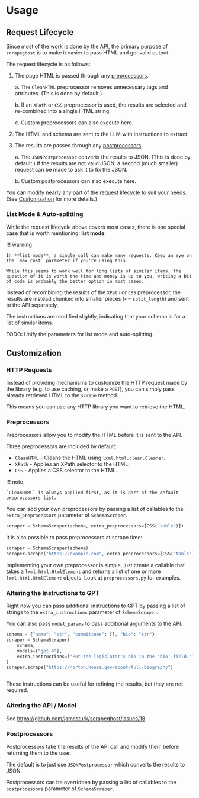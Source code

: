 # Usage

## Request Lifecycle

Since most of the work is done by the API, the primary purpose of `scrapeghost` is to make it easier to pass HTML and get valid output.

The request lifecycle is as follows:

1. The page HTML is passed through any [preprocessors](#preprocessors).

    a. The `CleanHTML` preprocessor removes unnecessary tags and attributes.  (This is done by default.)

    b. If an `XPath` or `CSS` preprocessor is used, the results are selected and re-combined into a single HTML string.

    c. Custom preprocessors can also execute here.

2. The HTML and schema are sent to the LLM with instructions to extract.

3. The results are passed through any [postprocessors](#postprocessors).

    a. The `JSONPostprocessor` converts the results to JSON.  (This is done by default.) If the results are not valid JSON, a second (much smaller) request can be made to ask it to fix the JSON.

    b. Custom postprocessors can also execute here.

You can modify nearly any part of the request lifecycle to suit your needs.  (See [Customization](#customization) for more details.)

### List Mode & Auto-splitting

While the request lifecycle above covers most cases, there is one special case that is worth mentioning: **list mode**.

!!! warning

    In **list mode**, a single call can make many requests. Keep an eye on the `max_cost` parameter if you're using this.

    While this seems to work well for long lists of similar items, the question of it is worth the time and money is up to you, writing a bit of code is probably the better option in most cases.

Instead of recombining the results of the `XPath` or `CSS` preprocessor, the results are instead chunked into smaller pieces (<= `split_length`) and sent to the API separately.

The instructions are modified slightly, indicating that your schema is for a list of similar items.


TODO: Unify the parameters for list mode and auto-splitting.

## Customization

### HTTP Requests

Instead of providing mechanisms to customize the HTTP request made by the library (e.g. to use caching, or make a `POST`), you can simply pass already retrieved HTML to the `scrape` method.

This means you can use any HTTP library you want to retrieve the HTML.

### Preprocessors

Preprocessors allow you to modify the HTML before it is sent to the API.

Three preprocessors are included by default:

* `CleanHTML` - Cleans the HTML using `lxml.html.clean.Cleaner`.
* `XPath` - Applies an XPath selector to the HTML.
* `CSS` - Applies a CSS selector to the HTML.

!!! note

    `CleanHTML` is always applied first, as it is part of the default preprocessors list.

You can add your own preprocessors by passing a list of callables to the `extra_preprocessors` parameter of `SchemaScraper`.

```python
scraper = SchemaScraper(schema, extra_preprocessors=[CSS("table")])
```

It is also possible to pass preprocessors at scrape time:

```python
scraper = SchemaScraper(schema)
scraper.scrape("https://example.com", extra_preprocessors=[CSS("table")])
```

Implementing your own preprocessor is simple, just create a callable that takes a `lxml.html.HtmlElement` and returns a list of one or more `lxml.html.HtmlElement` objects.  Look at `preprocessors.py` for examples.

### Altering the Instructions to GPT

Right now you can pass additional instructions to GPT by passing a list of strings to the `extra_instructions` parameter of `SchemaScraper`.

You can also pass `model_params` to pass additional arguments to the API.

```python
schema = {"name": "str", "committees": [], "bio": "str"}
scraper = SchemaScraper(
    schema,
    models=["gpt-4"],
    extra_instructions=["Put the legislator's bio in the 'bio' field."],
)
scraper.scrape("https://norton.house.gov/about/full-biography")
```
```log
```

These instructions can be useful for refining the results, but they are not required.

### Altering the API / Model 

See <https://github.com/jamesturk/scrapeghost/issues/18>

### Postprocessors

Postprocessors take the results of the API call and modify them before returning them to the user.

The default is to just use `JSONPostprocessor` which converts the results to JSON.

Postprocessors can be overridden by passing a list of callables to the `postprocessors` parameter of `SchemaScraper`.